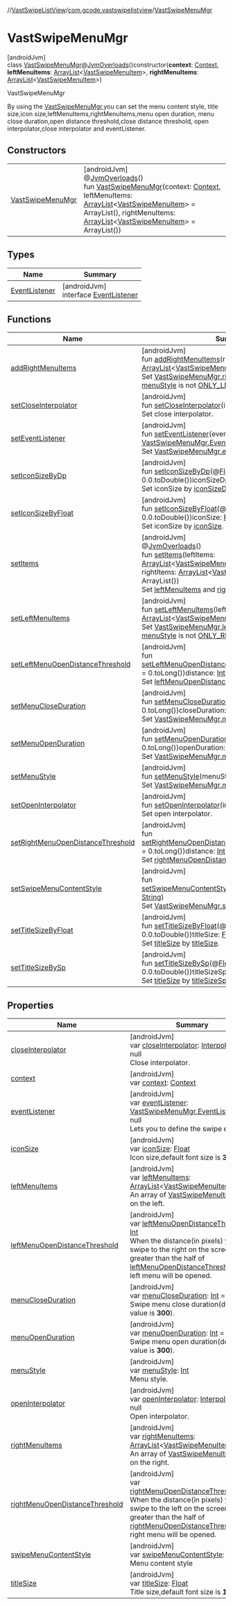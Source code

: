 //[VastSwipeListView](../../../index.md)/[com.gcode.vastswipelistview](../index.md)/[VastSwipeMenuMgr](index.md)

# VastSwipeMenuMgr

[androidJvm]\
class [VastSwipeMenuMgr](index.md)@[JvmOverloads](https://kotlinlang.org/api/latest/jvm/stdlib/kotlin.jvm/-jvm-overloads/index.html)()constructor(**context**: [Context](https://developer.android.com/reference/kotlin/android/content/Context.html), **leftMenuItems**: [ArrayList](https://kotlinlang.org/api/latest/jvm/stdlib/kotlin.collections/-array-list/index.html)<[VastSwipeMenuItem](../../com.gcode.vastswipelistview.model/-vast-swipe-menu-item/index.md)>, **rightMenuItems**: [ArrayList](https://kotlinlang.org/api/latest/jvm/stdlib/kotlin.collections/-array-list/index.html)<[VastSwipeMenuItem](../../com.gcode.vastswipelistview.model/-vast-swipe-menu-item/index.md)>)

VastSwipeMenuMgr

By using the [VastSwipeMenuMgr](index.md),you can set the menu content style, title size,icon size,leftMenuItems,rightMenuItems,menu open duration, menu close duration,open distance threshold,close distance threshold, open interpolator,close interpolator and eventListener.

## Constructors

| | |
|---|---|
| [VastSwipeMenuMgr](-vast-swipe-menu-mgr.md) | [androidJvm]<br>@[JvmOverloads](https://kotlinlang.org/api/latest/jvm/stdlib/kotlin.jvm/-jvm-overloads/index.html)()<br>fun [VastSwipeMenuMgr](-vast-swipe-menu-mgr.md)(context: [Context](https://developer.android.com/reference/kotlin/android/content/Context.html), leftMenuItems: [ArrayList](https://kotlinlang.org/api/latest/jvm/stdlib/kotlin.collections/-array-list/index.html)<[VastSwipeMenuItem](../../com.gcode.vastswipelistview.model/-vast-swipe-menu-item/index.md)> = ArrayList(), rightMenuItems: [ArrayList](https://kotlinlang.org/api/latest/jvm/stdlib/kotlin.collections/-array-list/index.html)<[VastSwipeMenuItem](../../com.gcode.vastswipelistview.model/-vast-swipe-menu-item/index.md)> = ArrayList()) |

## Types

| Name | Summary |
|---|---|
| [EventListener](-event-listener/index.md) | [androidJvm]<br>interface [EventListener](-event-listener/index.md) |

## Functions

| Name | Summary |
|---|---|
| [addRightMenuItems](add-right-menu-items.md) | [androidJvm]<br>fun [addRightMenuItems](add-right-menu-items.md)(rightMenuItems: [ArrayList](https://kotlinlang.org/api/latest/jvm/stdlib/kotlin.collections/-array-list/index.html)<[VastSwipeMenuItem](../../com.gcode.vastswipelistview.model/-vast-swipe-menu-item/index.md)>)<br>Set [VastSwipeMenuMgr.rightMenuItems](right-menu-items.md) when [menuStyle](menu-style.md) is not [ONLY_LEFT](../../com.gcode.vastswipelistview.annotation/-vast-swipe-list-view-constant/-o-n-l-y_-l-e-f-t.md). |
| [setCloseInterpolator](set-close-interpolator.md) | [androidJvm]<br>fun [setCloseInterpolator](set-close-interpolator.md)(interpolator: [Interpolator](https://developer.android.com/reference/kotlin/android/view/animation/Interpolator.html)?)<br>Set close interpolator. |
| [setEventListener](set-event-listener.md) | [androidJvm]<br>fun [setEventListener](set-event-listener.md)(eventListener: [VastSwipeMenuMgr.EventListener](-event-listener/index.md))<br>Set [VastSwipeMenuMgr.eventListener](event-listener.md) |
| [setIconSizeByDp](set-icon-size-by-dp.md) | [androidJvm]<br>fun [setIconSizeByDp](set-icon-size-by-dp.md)(@[FloatRange](https://developer.android.com/reference/kotlin/androidx/annotation/FloatRange.html)(from = 0.0.toDouble())iconSizeDp: [Float](https://kotlinlang.org/api/latest/jvm/stdlib/kotlin/-float/index.html))<br>Set iconSize by [iconSizeDp](set-icon-size-by-dp.md). |
| [setIconSizeByFloat](set-icon-size-by-float.md) | [androidJvm]<br>fun [setIconSizeByFloat](set-icon-size-by-float.md)(@[FloatRange](https://developer.android.com/reference/kotlin/androidx/annotation/FloatRange.html)(from = 0.0.toDouble())iconSize: [Float](https://kotlinlang.org/api/latest/jvm/stdlib/kotlin/-float/index.html))<br>Set iconSize by [iconSize](set-icon-size-by-float.md). |
| [setItems](set-items.md) | [androidJvm]<br>@[JvmOverloads](https://kotlinlang.org/api/latest/jvm/stdlib/kotlin.jvm/-jvm-overloads/index.html)()<br>fun [setItems](set-items.md)(leftItems: [ArrayList](https://kotlinlang.org/api/latest/jvm/stdlib/kotlin.collections/-array-list/index.html)<[VastSwipeMenuItem](../../com.gcode.vastswipelistview.model/-vast-swipe-menu-item/index.md)> = ArrayList(), rightItems: [ArrayList](https://kotlinlang.org/api/latest/jvm/stdlib/kotlin.collections/-array-list/index.html)<[VastSwipeMenuItem](../../com.gcode.vastswipelistview.model/-vast-swipe-menu-item/index.md)> = ArrayList())<br>Set [leftMenuItems](left-menu-items.md) and [rightMenuItems](right-menu-items.md) by [menuStyle](menu-style.md). |
| [setLeftMenuItems](set-left-menu-items.md) | [androidJvm]<br>fun [setLeftMenuItems](set-left-menu-items.md)(leftMenuItems: [ArrayList](https://kotlinlang.org/api/latest/jvm/stdlib/kotlin.collections/-array-list/index.html)<[VastSwipeMenuItem](../../com.gcode.vastswipelistview.model/-vast-swipe-menu-item/index.md)>)<br>Set [VastSwipeMenuMgr.leftMenuItems](left-menu-items.md) when [menuStyle](menu-style.md) is not [ONLY_RIGHT](../../com.gcode.vastswipelistview.annotation/-vast-swipe-list-view-constant/-o-n-l-y_-r-i-g-h-t.md). |
| [setLeftMenuOpenDistanceThreshold](set-left-menu-open-distance-threshold.md) | [androidJvm]<br>fun [setLeftMenuOpenDistanceThreshold](set-left-menu-open-distance-threshold.md)(@[IntRange](https://developer.android.com/reference/kotlin/androidx/annotation/IntRange.html)(from = 0.toLong())distance: [Int](https://kotlinlang.org/api/latest/jvm/stdlib/kotlin/-int/index.html))<br>Set [leftMenuOpenDistanceThreshold](left-menu-open-distance-threshold.md) (in pixels) |
| [setMenuCloseDuration](set-menu-close-duration.md) | [androidJvm]<br>fun [setMenuCloseDuration](set-menu-close-duration.md)(@[IntRange](https://developer.android.com/reference/kotlin/androidx/annotation/IntRange.html)(from = 0.toLong())closeDuration: [Int](https://kotlinlang.org/api/latest/jvm/stdlib/kotlin/-int/index.html))<br>Set [VastSwipeMenuMgr.menuCloseDuration](menu-close-duration.md) |
| [setMenuOpenDuration](set-menu-open-duration.md) | [androidJvm]<br>fun [setMenuOpenDuration](set-menu-open-duration.md)(@[IntRange](https://developer.android.com/reference/kotlin/androidx/annotation/IntRange.html)(from = 0.toLong())openDuration: [Int](https://kotlinlang.org/api/latest/jvm/stdlib/kotlin/-int/index.html))<br>Set [VastSwipeMenuMgr.menuOpenDuration](menu-open-duration.md) |
| [setMenuStyle](set-menu-style.md) | [androidJvm]<br>fun [setMenuStyle](set-menu-style.md)(menuStyle: [Int](https://kotlinlang.org/api/latest/jvm/stdlib/kotlin/-int/index.html))<br>Set [VastSwipeMenuMgr.menuStyle](menu-style.md). |
| [setOpenInterpolator](set-open-interpolator.md) | [androidJvm]<br>fun [setOpenInterpolator](set-open-interpolator.md)(interpolator: [Interpolator](https://developer.android.com/reference/kotlin/android/view/animation/Interpolator.html)?)<br>Set open interpolator. |
| [setRightMenuOpenDistanceThreshold](set-right-menu-open-distance-threshold.md) | [androidJvm]<br>fun [setRightMenuOpenDistanceThreshold](set-right-menu-open-distance-threshold.md)(@[IntRange](https://developer.android.com/reference/kotlin/androidx/annotation/IntRange.html)(from = 0.toLong())distance: [Int](https://kotlinlang.org/api/latest/jvm/stdlib/kotlin/-int/index.html))<br>Set [rightMenuOpenDistanceThreshold](right-menu-open-distance-threshold.md) (in pixels) |
| [setSwipeMenuContentStyle](set-swipe-menu-content-style.md) | [androidJvm]<br>fun [setSwipeMenuContentStyle](set-swipe-menu-content-style.md)(swipeMenuContentStyle: [String](https://kotlinlang.org/api/latest/jvm/stdlib/kotlin/-string/index.html))<br>Set [VastSwipeMenuMgr.swipeMenuContentStyle](swipe-menu-content-style.md). |
| [setTitleSizeByFloat](set-title-size-by-float.md) | [androidJvm]<br>fun [setTitleSizeByFloat](set-title-size-by-float.md)(@[FloatRange](https://developer.android.com/reference/kotlin/androidx/annotation/FloatRange.html)(from = 0.0.toDouble())titleSize: [Float](https://kotlinlang.org/api/latest/jvm/stdlib/kotlin/-float/index.html))<br>Set [titleSize](set-title-size-by-float.md) by [titleSize](set-title-size-by-float.md). |
| [setTitleSizeBySp](set-title-size-by-sp.md) | [androidJvm]<br>fun [setTitleSizeBySp](set-title-size-by-sp.md)(@[FloatRange](https://developer.android.com/reference/kotlin/androidx/annotation/FloatRange.html)(from = 0.0.toDouble())titleSizeSp: [Float](https://kotlinlang.org/api/latest/jvm/stdlib/kotlin/-float/index.html))<br>Set [titleSize](title-size.md) by [titleSizeSp](set-title-size-by-sp.md). |

## Properties

| Name | Summary |
|---|---|
| [closeInterpolator](close-interpolator.md) | [androidJvm]<br>var [closeInterpolator](close-interpolator.md): [Interpolator](https://developer.android.com/reference/kotlin/android/view/animation/Interpolator.html)? = null<br>Close interpolator. |
| [context](context.md) | [androidJvm]<br>var [context](context.md): [Context](https://developer.android.com/reference/kotlin/android/content/Context.html) |
| [eventListener](event-listener.md) | [androidJvm]<br>var [eventListener](event-listener.md): [VastSwipeMenuMgr.EventListener](-event-listener/index.md)? = null<br>Lets you to define the swipe events. |
| [iconSize](icon-size.md) | [androidJvm]<br>var [iconSize](icon-size.md): [Float](https://kotlinlang.org/api/latest/jvm/stdlib/kotlin/-float/index.html)<br>Icon size,default font size is **30dp**. |
| [leftMenuItems](left-menu-items.md) | [androidJvm]<br>var [leftMenuItems](left-menu-items.md): [ArrayList](https://kotlinlang.org/api/latest/jvm/stdlib/kotlin.collections/-array-list/index.html)<[VastSwipeMenuItem](../../com.gcode.vastswipelistview.model/-vast-swipe-menu-item/index.md)><br>An array of [VastSwipeMenuItem](../../com.gcode.vastswipelistview.model/-vast-swipe-menu-item/index.md) item on the left. |
| [leftMenuOpenDistanceThreshold](left-menu-open-distance-threshold.md) | [androidJvm]<br>var [leftMenuOpenDistanceThreshold](left-menu-open-distance-threshold.md): [Int](https://kotlinlang.org/api/latest/jvm/stdlib/kotlin/-int/index.html)<br>When the distance(in pixels) you swipe to the right on the screen is greater than the half of [leftMenuOpenDistanceThreshold](left-menu-open-distance-threshold.md),the left menu will be opened. |
| [menuCloseDuration](menu-close-duration.md) | [androidJvm]<br>var [menuCloseDuration](menu-close-duration.md): [Int](https://kotlinlang.org/api/latest/jvm/stdlib/kotlin/-int/index.html) = 300<br>Swipe menu close duration(default value is **300**). |
| [menuOpenDuration](menu-open-duration.md) | [androidJvm]<br>var [menuOpenDuration](menu-open-duration.md): [Int](https://kotlinlang.org/api/latest/jvm/stdlib/kotlin/-int/index.html) = 300<br>Swipe menu open duration(default value is **300**). |
| [menuStyle](menu-style.md) | [androidJvm]<br>var [menuStyle](menu-style.md): [Int](https://kotlinlang.org/api/latest/jvm/stdlib/kotlin/-int/index.html)<br>Menu style. |
| [openInterpolator](open-interpolator.md) | [androidJvm]<br>var [openInterpolator](open-interpolator.md): [Interpolator](https://developer.android.com/reference/kotlin/android/view/animation/Interpolator.html)? = null<br>Open interpolator. |
| [rightMenuItems](right-menu-items.md) | [androidJvm]<br>var [rightMenuItems](right-menu-items.md): [ArrayList](https://kotlinlang.org/api/latest/jvm/stdlib/kotlin.collections/-array-list/index.html)<[VastSwipeMenuItem](../../com.gcode.vastswipelistview.model/-vast-swipe-menu-item/index.md)><br>An array of [VastSwipeMenuItem](../../com.gcode.vastswipelistview.model/-vast-swipe-menu-item/index.md) item on the right. |
| [rightMenuOpenDistanceThreshold](right-menu-open-distance-threshold.md) | [androidJvm]<br>var [rightMenuOpenDistanceThreshold](right-menu-open-distance-threshold.md): [Int](https://kotlinlang.org/api/latest/jvm/stdlib/kotlin/-int/index.html)<br>When the distance(in pixels) you swipe to the left on the screen is greater than the half of [rightMenuOpenDistanceThreshold](right-menu-open-distance-threshold.md),the right menu will be opened. |
| [swipeMenuContentStyle](swipe-menu-content-style.md) | [androidJvm]<br>var [swipeMenuContentStyle](swipe-menu-content-style.md): [String](https://kotlinlang.org/api/latest/jvm/stdlib/kotlin/-string/index.html)<br>Menu content style |
| [titleSize](title-size.md) | [androidJvm]<br>var [titleSize](title-size.md): [Float](https://kotlinlang.org/api/latest/jvm/stdlib/kotlin/-float/index.html)<br>Title size,default font size is **15sp**. |
